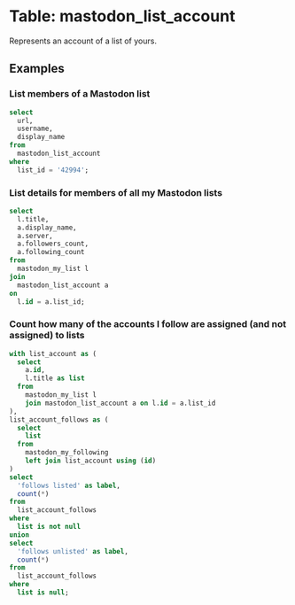 # Table: mastodon_list_account

Represents an account of a list of yours.

## Examples

### List members of a Mastodon list

```sql
select
  url,
  username,
  display_name
from
  mastodon_list_account
where
  list_id = '42994';
```

### List details for members of all my Mastodon lists

```sql
select
  l.title,
  a.display_name,
  a.server,
  a.followers_count,
  a.following_count
from
  mastodon_my_list l
join
  mastodon_list_account a
on
  l.id = a.list_id;
```

### Count how many of the accounts I follow are assigned (and not assigned) to lists

```sql
with list_account as (
  select
    a.id,
    l.title as list
  from
    mastodon_my_list l
    join mastodon_list_account a on l.id = a.list_id
),
list_account_follows as (
  select
    list
  from
    mastodon_my_following
    left join list_account using (id)
)
select
  'follows listed' as label,
  count(*)
from
  list_account_follows
where
  list is not null
union
select
  'follows unlisted' as label,
  count(*)
from
  list_account_follows
where
  list is null;
```
